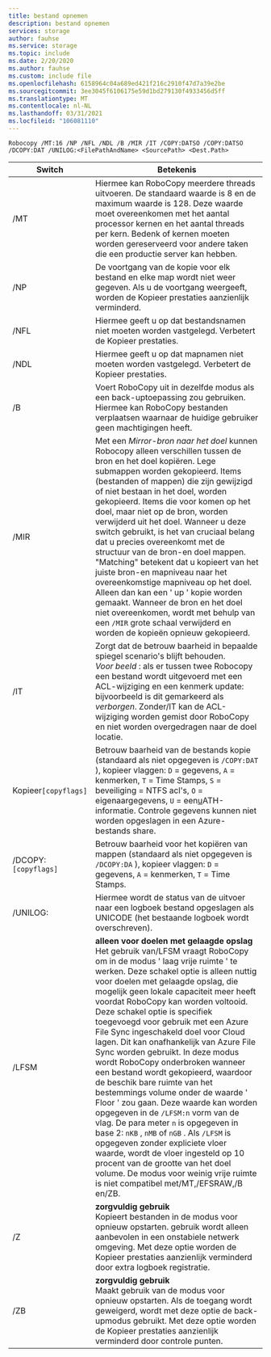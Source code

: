 ```yaml
---
title: bestand opnemen
description: bestand opnemen
services: storage
author: fauhse
ms.service: storage
ms.topic: include
ms.date: 2/20/2020
ms.author: fauhse
ms.custom: include file
ms.openlocfilehash: 6158964c04a689ed421f216c2910f47d7a39e2be
ms.sourcegitcommit: 3ee3045f6106175e59d1bd279130f4933456d5ff
ms.translationtype: MT
ms.contentlocale: nl-NL
ms.lasthandoff: 03/31/2021
ms.locfileid: "106081110"
---
```

```console
Robocopy /MT:16 /NP /NFL /NDL /B /MIR /IT /COPY:DATSO /COPY:DATSO /DCOPY:DAT /UNILOG:<FilePathAndName> <SourcePath> <Dest.Path> 
```

| Switch              | Betekenis |
|---------------------|---------|
| /MT                 | Hiermee kan RoboCopy meerdere threads uitvoeren. De standaard waarde is 8 en de maximum waarde is 128. Deze waarde moet overeenkomen met het aantal processor kernen en het aantal threads per kern. Bedenk of kernen moeten worden gereserveerd voor andere taken die een productie server kan hebben. |
| /NP                 | De voortgang van de kopie voor elk bestand en elke map wordt niet weer gegeven. Als u de voortgang weergeeft, worden de Kopieer prestaties aanzienlijk verminderd. |
| /NFL                | Hiermee geeft u op dat bestandsnamen niet moeten worden vastgelegd. Verbetert de Kopieer prestaties. |
| /NDL                | Hiermee geeft u op dat mapnamen niet moeten worden vastgelegd. Verbetert de Kopieer prestaties. |
| /B                  | Voert RoboCopy uit in dezelfde modus als een back-uptoepassing zou gebruiken. Hiermee kan RoboCopy bestanden verplaatsen waarnaar de huidige gebruiker geen machtigingen heeft. |
| /MIR                | Met een *Mirror-bron naar het doel* kunnen Robocopy alleen verschillen tussen de bron en het doel kopiëren. Lege submappen worden gekopieerd. Items (bestanden of mappen) die zijn gewijzigd of niet bestaan in het doel, worden gekopieerd. Items die voor komen op het doel, maar niet op de bron, worden verwijderd uit het doel. Wanneer u deze switch gebruikt, is het van cruciaal belang dat u precies overeenkomt met de structuur van de bron-en doel mappen. "Matching" betekent dat u kopieert van het juiste bron-en mapniveau naar het overeenkomstige mapniveau op het doel. Alleen dan kan een ' up ' kopie worden gemaakt. Wanneer de bron en het doel niet overeenkomen, wordt met behulp van een `/MIR` grote schaal verwijderd en worden de kopieën opnieuw gekopieerd. |
| /IT                 | Zorgt dat de betrouw baarheid in bepaalde spiegel scenario's blijft behouden. </br>*Voor beeld* : als er tussen twee Robocopy een bestand wordt uitgevoerd met een ACL-wijziging en een kenmerk update: bijvoorbeeld is dit gemarkeerd als *verborgen*. Zonder/IT kan de ACL-wijziging worden gemist door RoboCopy en niet worden overgedragen naar de doel locatie. |
|Kopieer`[copyflags]`  | Betrouw baarheid van de bestands kopie (standaard als niet opgegeven is `/COPY:DAT` ), kopieer vlaggen: `D` = gegevens, `A` = kenmerken, `T` = Time Stamps, `S` = beveiliging = NTFS acl's, `O` = eigenaargegevens, `U` = een<u>u</u>ATH-informatie. Controle gegevens kunnen niet worden opgeslagen in een Azure-bestands share. |
| /DCOPY:`[copyflags]`| Betrouw baarheid voor het kopiëren van mappen (standaard als niet opgegeven is `/DCOPY:DA` ), kopieer vlaggen: `D` = gegevens, `A` = kenmerken, `T` = Time Stamps. |
| /UNILOG:<file name> | Hiermee wordt de status van de uitvoer naar een logboek bestand opgeslagen als UNICODE (het bestaande logboek wordt overschreven). |
| /LFSM               | **alleen voor doelen met gelaagde opslag** </br>Het gebruik van/LFSM vraagt RoboCopy om in de modus ' laag vrije ruimte ' te werken. Deze schakel optie is alleen nuttig voor doelen met gelaagde opslag, die mogelijk geen lokale capaciteit meer heeft voordat RoboCopy kan worden voltooid. Deze schakel optie is specifiek toegevoegd voor gebruik met een Azure File Sync ingeschakeld doel voor Cloud lagen. Dit kan onafhankelijk van Azure File Sync worden gebruikt. In deze modus wordt RoboCopy onderbroken wanneer een bestand wordt gekopieerd, waardoor de beschik bare ruimte van het bestemmings volume onder de waarde ' Floor ' zou gaan. Deze waarde kan worden opgegeven in de `/LFSM:n` vorm van de vlag. De para meter `n` is opgegeven in base 2: `nKB` , `nMB` of `nGB` . Als `/LFSM` is opgegeven zonder expliciete vloer waarde, wordt de vloer ingesteld op 10 procent van de grootte van het doel volume. De modus voor weinig vrije ruimte is niet compatibel met/MT,/EFSRAW,/B en/ZB. |
| /Z                  | **zorgvuldig gebruik** </br>Kopieert bestanden in de modus voor opnieuw opstarten. gebruik wordt alleen aanbevolen in een onstabiele netwerk omgeving. Met deze optie worden de Kopieer prestaties aanzienlijk verminderd door extra logboek registratie. |
| /ZB                 | **zorgvuldig gebruik** </br>Maakt gebruik van de modus voor opnieuw opstarten. Als de toegang wordt geweigerd, wordt met deze optie de back-upmodus gebruikt. Met deze optie worden de Kopieer prestaties aanzienlijk verminderd door controle punten. |
   
